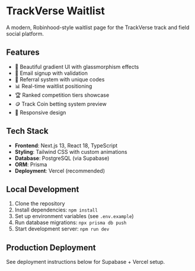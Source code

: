 # TrackVerse Waitlist

A modern, Robinhood-style waitlist page for the TrackVerse track and field social platform.

## Features

- 🎯 Beautiful gradient UI with glassmorphism effects
- 📧 Email signup with validation
- 🔗 Referral system with unique codes
- 📊 Real-time waitlist positioning
- 🏆 Ranked competition tiers showcase
- 🪙 Track Coin betting system preview
- 📱 Responsive design

## Tech Stack

- **Frontend**: Next.js 13, React 18, TypeScript
- **Styling**: Tailwind CSS with custom animations
- **Database**: PostgreSQL (via Supabase)
- **ORM**: Prisma
- **Deployment**: Vercel (recommended)

## Local Development

1. Clone the repository
2. Install dependencies: `npm install`
3. Set up environment variables (see `.env.example`)
4. Run database migrations: `npx prisma db push`
5. Start development server: `npm run dev`

## Production Deployment

See deployment instructions below for Supabase + Vercel setup.
